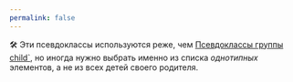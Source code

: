 ```yaml
---
permalink: false
---
```


🛠 Эти псевдоклассы используются реже, чем [ Псевдоклассы группы child`](/css/child), но иногда нужно выбрать именно из списка _однотипных_ элементов, а не из всех детей своего родителя.
